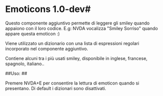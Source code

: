 ﻿# Emoticons 1.0-dev#

Questo componente aggiuntivo permette di leggere gli smiley quando appaiono con il loro codice.
E.g: NVDA vocalizza  "Smiley Sorriso" quando appare questa emoticon   :) 

Viene utilizzato un dizionario con una lista di espressioni regolari incorporato nel componente aggiuntivo.

Contiene alcuni tra i più usati smiley, disponibile in inglese, francese, spagnolo, italiano..

##Uso: ##

Premere NVDA+E per consentire la lettura di emoticon quando si presentano.
Di default i dizionari sono disattivati.

